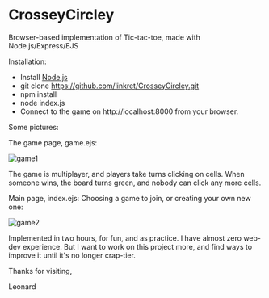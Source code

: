 # CrosseyCircley
Browser-based implementation of Tic-tac-toe, made with Node.js/Express/EJS

Installation:

- Install [Node.js](https://nodejs.org/en/download/)
- git clone https://github.com/linkret/CrosseyCircley.git
- npm install
- node index.js
- Connect to the game on http://localhost:8000 from your browser.

Some pictures:

The game page, game.ejs:

![game1](https://user-images.githubusercontent.com/38794784/137586958-11b41989-6744-4e09-a38f-e8e5305b1935.PNG)

The game is multiplayer, and players take turns clicking on cells. When someone wins, the board turns green, and nobody can click any more cells.

Main page, index.ejs: Choosing a game to join, or creating your own new one:

![game2](https://user-images.githubusercontent.com/38794784/137586962-6cfd704f-9f62-46a5-9d92-a77cefabea72.PNG)

Implemented in two hours, for fun, and as practice. I have almost zero web-dev experience. But I want to work on this project more, and find ways to improve it until it's no longer crap-tier. 

Thanks for visiting,

Leonard 
